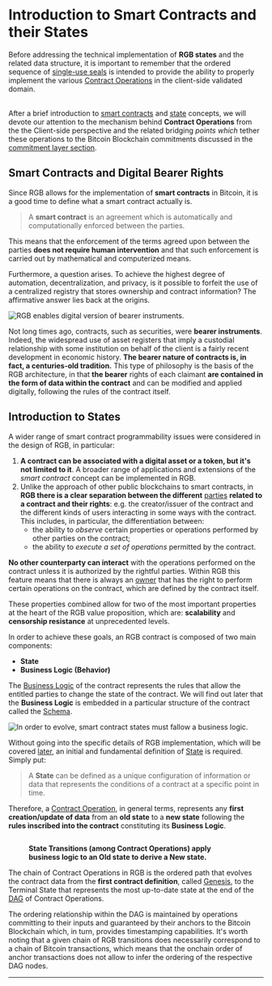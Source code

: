 # Introduction to Smart Contracts and their States

Before addressing the technical implementation of **RGB states** and the related data structure, it is important to remember that the ordered sequence of [single-use seals](../annexes/glossary.md#single-use-seal) is intended to provide the ability to properly implement the various [Contract Operations](../annexes/glossary.md#contract-operation) in the client-side validated domain.

\
After a brief introduction to [smart contracts](../annexes/glossary.md#contract) and [state](../annexes/glossary.md#contract-state) concepts, we will devote our attention to the mechanism behind **Contract Operations** from the the Client-side perspective and the related bridging _points which_ tether these operations to the Bitcoin Blockchain commitments discussed in the [commitment layer section](../commitment-layer/commitment-schemes.md).

## Smart Contracts and Digital Bearer Rights

Since RGB allows for the implementation of **smart contracts** in Bitcoin, it is a good time to define what a smart contract actually is.

> A **smart contract** is an agreement which is automatically and computationally enforced between the parties.

This means that the enforcement of the terms agreed upon between the parties **does not require human intervention** and that such enforcement is carried out by mathematical and computerized means.

Furthermore, a question arises. To achieve the highest degree of automation, decentralization, and privacy, is it possible to forfeit the use of a centralized registry that stores ownership and contract information? The affirmative answer lies back at the origins.

![RGB enables digital version of bearer instruments.](../.gitbook/assets/orenoque-contract.png)

Not long times ago, contracts, such as securities, were **bearer instruments**. Indeed, the widespread use of asset registers that imply a custodial relationship with some institution on behalf of the client is a fairly recent development in economic history. **The bearer nature of contracts is, in fact, a centuries-old tradition.** This type of philosophy is the basis of the RGB architecture, in that **the bearer** rights of each claimant **are contained in the form of data within the contract** and can be modified and applied digitally, following the rules of the contract itself.

## Introduction to States

A wider range of smart contract programmability issues were considered in the design of RGB, in particular:

1. **A contract can be associated with a digital asset or a token, but it's not limited to it**. A broader range of applications and extensions of the _smart contract_ concept can be implemented in RGB.
2. Unlike the approach of other public blockchains to smart contracts, in **RGB there is a clear separation between the different** [parties](../annexes/glossary.md#contract-participant) **related to a contract and their rights**: e.g. the creator/issuer of the contract and the different kinds of users interacting in some ways with the contract. This includes, in particular, the differentiation between:
   * the ability to _observe_ certain properties or operations performed by other parties on the contract;
   * the ability to _execute a set of operations_ permitted by the contract.

**No other counterparty can interact** with the operations performed on the contract unless it is authorized by the rightful parties. Within RGB this feature means that there is always an [owner](../annexes/glossary.md#ownership) that has the right to perform certain operations on the contract, which are defined by the contract itself.

These properties combined allow for two of the most important properties at the heart of the RGB value proposition, which are: **scalability** and **censorship resistance** at unprecedented levels.

In order to achieve these goals, an RGB contract is composed of two main components:

* **State**
* **Business Logic (Behavior)**

The [Business Logic](../annexes/glossary.md#business-logic) of the contract represents the rules that allow the entitled parties to change the state of the contract. We will find out later that the **Business Logic** is embedded in a particular structure of the contract called the [Schema](../annexes/glossary.md#schema).

![In order to evolve, smart contract states must fallow a business logic.](../.gitbook/assets/state-business-logic.png)

Without going into the specific details of RGB implementation, which will be covered [later](state-transitions.md), an initial and fundamental definition of [State](../annexes/glossary.md#contract-state) is required. Simply put:

> A **State** can be defined as a unique configuration of information or data that represents the conditions of a contract at a specific point in time.

Therefore, a [Contract Operation](../annexes/glossary.md#contract-operation), in general terms, represents any **first creation/update of data** from an **old state** to a **new state** following the **rules inscribed into the contract** constituting its **Business Logic**.

<figure><img src="../.gitbook/assets/old2new_state.png" alt=""><figcaption><p><strong>State Transitions (among Contract Operations) apply business logic to an Old state to derive a New state.</strong></p></figcaption></figure>

The chain of Contract Operations in RGB is the ordered path that evolves the contract data from the **first contract definition**, called [Genesis](../annexes/glossary.md#genesis), to the Terminal State that represents the most up-to-date state at the end of the [DAG](../annexes/glossary.md#directed-acyclic-graph-dag) of Contract Operations.

The ordering relationship within the DAG is maintained by operations committing to their inputs and guaranteed by their anchors to the Bitcoin Blockchain which, in turn, provides timestamping capabilities. It's worth noting that a given chain of RGB transitions does necessarily correspond to a chain of Bitcoin transactions, which means that the onchain order of anchor transactions does not allow to infer the ordering of the respective DAG nodes.

***
